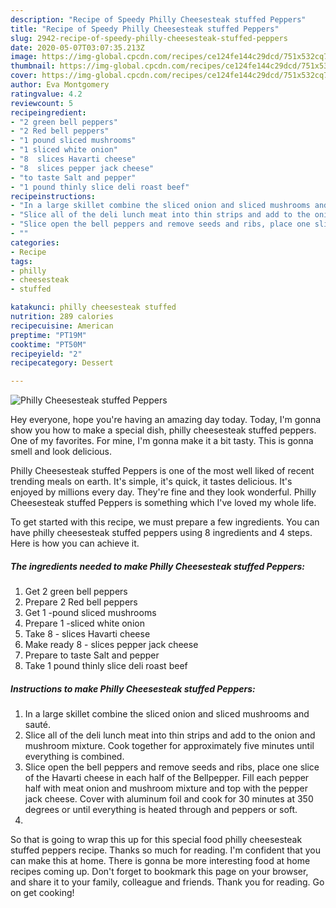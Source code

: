 ```yaml
---
description: "Recipe of Speedy Philly Cheesesteak stuffed Peppers"
title: "Recipe of Speedy Philly Cheesesteak stuffed Peppers"
slug: 2942-recipe-of-speedy-philly-cheesesteak-stuffed-peppers
date: 2020-05-07T03:07:35.213Z
image: https://img-global.cpcdn.com/recipes/ce124fe144c29dcd/751x532cq70/philly-cheesesteak-stuffed-peppers-recipe-main-photo.jpg
thumbnail: https://img-global.cpcdn.com/recipes/ce124fe144c29dcd/751x532cq70/philly-cheesesteak-stuffed-peppers-recipe-main-photo.jpg
cover: https://img-global.cpcdn.com/recipes/ce124fe144c29dcd/751x532cq70/philly-cheesesteak-stuffed-peppers-recipe-main-photo.jpg
author: Eva Montgomery
ratingvalue: 4.2
reviewcount: 5
recipeingredient:
- "2 green bell peppers"
- "2 Red bell peppers"
- "1 pound sliced mushrooms"
- "1 sliced white onion"
- "8  slices Havarti cheese"
- "8  slices pepper jack cheese"
- "to taste Salt and pepper"
- "1 pound thinly slice deli roast beef"
recipeinstructions:
- "In a large skillet combine the sliced onion and sliced mushrooms and sauté."
- "Slice all of the deli lunch meat into thin strips and add to the onion and mushroom mixture. Cook together for approximately five minutes until everything is combined."
- "Slice open the bell peppers and remove seeds and ribs, place one slice of the Havarti cheese in each half of the Bellpepper. Fill each pepper half with meat onion and mushroom mixture and top with the pepper jack cheese. Cover with aluminum foil and cook for 30 minutes at 350 degrees or until everything is heated through and peppers or soft."
- ""
categories:
- Recipe
tags:
- philly
- cheesesteak
- stuffed

katakunci: philly cheesesteak stuffed 
nutrition: 289 calories
recipecuisine: American
preptime: "PT19M"
cooktime: "PT50M"
recipeyield: "2"
recipecategory: Dessert

---
```



![Philly Cheesesteak stuffed Peppers](https://img-global.cpcdn.com/recipes/ce124fe144c29dcd/751x532cq70/philly-cheesesteak-stuffed-peppers-recipe-main-photo.jpg)

Hey everyone, hope you're having an amazing day today. Today, I'm gonna show you how to make a special dish, philly cheesesteak stuffed peppers. One of my favorites. For mine, I'm gonna make it a bit tasty. This is gonna smell and look delicious.



Philly Cheesesteak stuffed Peppers is one of the most well liked of recent trending meals on earth. It's simple, it's quick, it tastes delicious. It's enjoyed by millions every day. They're fine and they look wonderful. Philly Cheesesteak stuffed Peppers is something which I've loved my whole life.


To get started with this recipe, we must prepare a few ingredients. You can have philly cheesesteak stuffed peppers using 8 ingredients and 4 steps. Here is how you can achieve it.

<!--inarticleads1-->

##### The ingredients needed to make Philly Cheesesteak stuffed Peppers:

1. Get 2 green bell peppers
1. Prepare 2 Red bell peppers
1. Get 1 -pound sliced mushrooms
1. Prepare 1 -sliced white onion
1. Take 8 - slices Havarti cheese
1. Make ready 8 - slices pepper jack cheese
1. Prepare to taste Salt and pepper
1. Take 1 pound thinly slice deli roast beef




<!--inarticleads2-->

##### Instructions to make Philly Cheesesteak stuffed Peppers:

1. In a large skillet combine the sliced onion and sliced mushrooms and sauté.
1. Slice all of the deli lunch meat into thin strips and add to the onion and mushroom mixture. Cook together for approximately five minutes until everything is combined.
1. Slice open the bell peppers and remove seeds and ribs, place one slice of the Havarti cheese in each half of the Bellpepper. Fill each pepper half with meat onion and mushroom mixture and top with the pepper jack cheese. Cover with aluminum foil and cook for 30 minutes at 350 degrees or until everything is heated through and peppers or soft.
1. 




So that is going to wrap this up for this special food philly cheesesteak stuffed peppers recipe. Thanks so much for reading. I'm confident that you can make this at home. There is gonna be more interesting food at home recipes coming up. Don't forget to bookmark this page on your browser, and share it to your family, colleague and friends. Thank you for reading. Go on get cooking!
